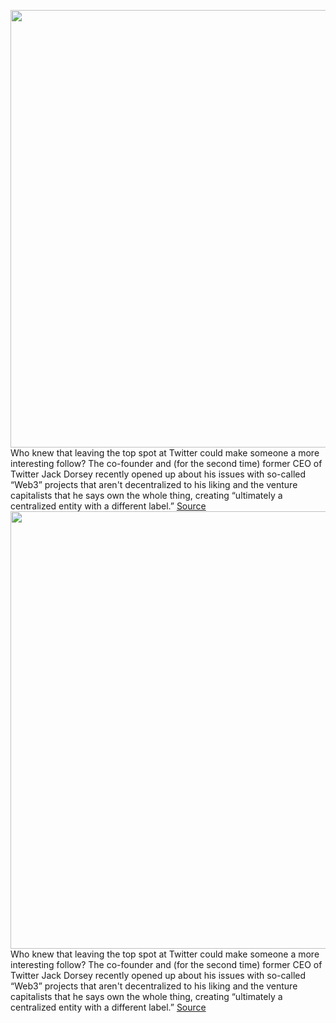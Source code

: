 <img src='https://cdn.vox-cdn.com/thumbor/Qcc7H1K1s_Xea1b0EGP4wx21IEo=/0x0:5631x3754/1200x800/filters:focal(2074x670:2974x1570)/cdn.vox-cdn.com/uploads/chorus_image/image/70307708/1233275199.0.jpg' width='700px' /><br/>
Who knew that leaving the top spot at Twitter could make someone a more interesting follow? The co-founder and (for the second time) former CEO of Twitter Jack Dorsey recently opened up about his issues with so-called “Web3” projects that aren't decentralized to his liking and the venture capitalists that he says own the whole thing, creating “ultimately a centralized entity with a different label.”
<a href='https://www.theverge.com/2021/12/22/22850558/jack-pmarca-a16z-web3-block-twitter'> Source <a/><img src='https://cdn.vox-cdn.com/thumbor/Qcc7H1K1s_Xea1b0EGP4wx21IEo=/0x0:5631x3754/1200x800/filters:focal(2074x670:2974x1570)/cdn.vox-cdn.com/uploads/chorus_image/image/70307708/1233275199.0.jpg' width='700px' /><br/>
Who knew that leaving the top spot at Twitter could make someone a more interesting follow? The co-founder and (for the second time) former CEO of Twitter Jack Dorsey recently opened up about his issues with so-called “Web3” projects that aren't decentralized to his liking and the venture capitalists that he says own the whole thing, creating “ultimately a centralized entity with a different label.”
<a href='https://www.theverge.com/2021/12/22/22850558/jack-pmarca-a16z-web3-block-twitter'> Source <a/>
